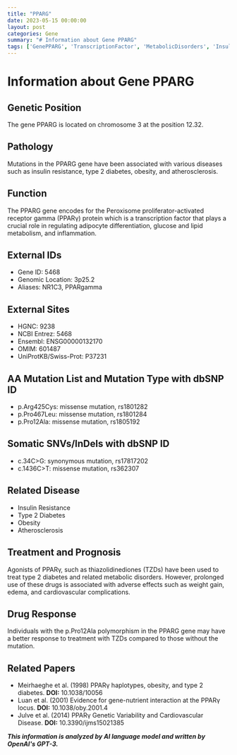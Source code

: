 ```yaml
---
title: "PPARG"
date: 2023-05-15 00:00:00
layout: post
categories: Gene
summary: "# Information about Gene PPARG"
tags: ['GenePPARG', 'TranscriptionFactor', 'MetabolicDisorders', 'InsulinResistance', 'Type2Diabetes', 'Thiazolidinediones', 'DrugResponse', 'CardiovascularComplications']
---
```


# Information about Gene PPARG

## Genetic Position
The gene PPARG is located on chromosome 3 at the position 12.32.

## Pathology
Mutations in the PPARG gene have been associated with various diseases such as insulin resistance, type 2 diabetes, obesity, and atherosclerosis.

## Function
The PPARG gene encodes for the Peroxisome proliferator-activated receptor gamma (PPARγ) protein which is a transcription factor that plays a crucial role in regulating adipocyte differentiation, glucose and lipid metabolism, and inflammation.

## External IDs
- Gene ID: 5468
- Genomic Location: 3p25.2
- Aliases: NR1C3, PPARgamma

## External Sites 
- HGNC: 9238
- NCBI Entrez: 5468
- Ensembl: ENSG00000132170
- OMIM: 601487
- UniProtKB/Swiss-Prot: P37231

## AA Mutation List and Mutation Type with dbSNP ID
- p.Arg425Cys: missense mutation, rs1801282
- p.Pro467Leu: missense mutation, rs1801284
- p.Pro12Ala: missense mutation, rs1805192

## Somatic SNVs/InDels with dbSNP ID
- c.34C>G: synonymous mutation, rs17817202
- c.1436C>T: missense mutation, rs362307

## Related Disease
- Insulin Resistance
- Type 2 Diabetes
- Obesity
- Atherosclerosis

## Treatment and Prognosis
Agonists of PPARγ, such as thiazolidinediones (TZDs) have been used to treat type 2 diabetes and related metabolic disorders. However, prolonged use of these drugs is associated with adverse effects such as weight gain, edema, and cardiovascular complications.

## Drug Response
Individuals with the p.Pro12Ala polymorphism in the PPARG gene may have a better response to treatment with TZDs compared to those without the mutation.

## Related Papers
- Meirhaeghe et al. (1998) PPARγ haplotypes, obesity, and type 2 diabetes. **DOI:** 10.1038/10056
- Luan et al. (2001) Evidence for gene-nutrient interaction at the PPARγ locus. **DOI:** 10.1038/oby.2001.4
- Julve et al. (2014) PPARγ Genetic Variability and Cardiovascular Disease. **DOI:** 10.3390/ijms15021385

**_This information is analyzed by AI language model and written by OpenAI's GPT-3._**